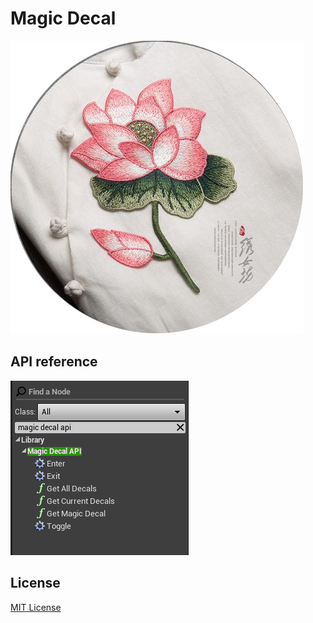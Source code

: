 # Magic Decal

![](./Resources/icon.png)


## API reference

![](./Resources/api.png)

## License

[MIT License](./License)